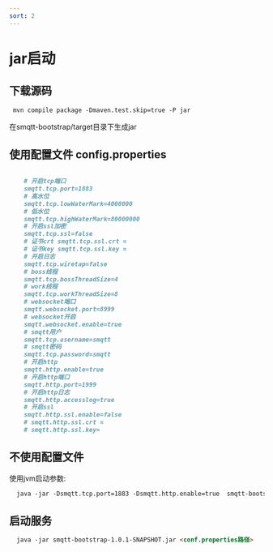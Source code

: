 ```yaml
---
sort: 2
---
```


# jar启动


## 下载源码 

```markdown
 mvn compile package -Dmaven.test.skip=true -P jar
```

在smqtt-bootstrap/target目录下生成jar

## 使用配置文件 config.properties

```markdown
    
    # 开启tcp端口
    smqtt.tcp.port=1883
    # 高水位
    smqtt.tcp.lowWaterMark=4000000
    # 低水位
    smqtt.tcp.highWaterMark=80000000
    # 开启ssl加密
    smqtt.tcp.ssl=false
    # 证书crt smqtt.tcp.ssl.crt =
    # 证书key smqtt.tcp.ssl.key =
    # 开启日志
    smqtt.tcp.wiretap=false
    # boss线程
    smqtt.tcp.bossThreadSize=4
    # work线程
    smqtt.tcp.workThreadSize=8
    # websocket端口
    smqtt.websocket.port=8999
    # websocket开启
    smqtt.websocket.enable=true
    # smqtt用户
    smqtt.tcp.username=smqtt
    # smqtt密码
    smqtt.tcp.password=smqtt
    # 开启http
    smqtt.http.enable=true
    # 开启http端口
    smqtt.http.port=1999
    # 开启http日志
    smqtt.http.accesslog=true
    # 开启ssl
    smqtt.http.ssl.enable=false
    # smqtt.http.ssl.crt =
    # smqtt.http.ssl.key=
  ```

## 不使用配置文件
使用jvm启动参数:

```markdown
  java -jar -Dsmqtt.tcp.port=1883 -Dsmqtt.http.enable=true  smqtt-bootstrap-1.0.5.jar
```
## 启动服务

```markdown
  java -jar smqtt-bootstrap-1.0.1-SNAPSHOT.jar <conf.properties路径>
```

